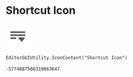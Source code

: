 # Shortcut Icon
![](/img/Shortcut%20Icon.png)

``` CSharp
EditorGUIUtility.IconContent("Shortcut Icon")
```
```
-5774887566319663647
```
